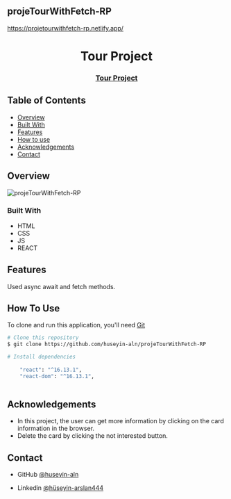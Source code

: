 ## projeTourWithFetch-RP

https://projetourwithfetch-rp.netlify.app/


<h1 align="center">Tour Project</h1>

<div align="center">
  <h3>
    <a href="https://projetourwithfetch-rp.netlify.app/">
      Tour Project
    </a>
  </h3>
</div>


<!-- TABLE OF CONTENTS -->

## Table of Contents

- [Overview](#overview)
- [Built With](#built-with)
- [Features](#features)
- [How to use](#how-to-use)
- [Acknowledgements](#acknowledgements)
- [Contact](#contact)

<!-- OVERVIEW -->

## Overview

![projeTourWithFetch-RP](https://user-images.githubusercontent.com/101873227/182030052-f6d9aad0-5732-4800-a19b-7c28fb41ceae.gif)

### Built With

- HTML
- CSS
- JS
- REACT

## Features

Used async await and fetch methods.

## How To Use

To clone and run this application, you'll need [Git](https://git-scm.com) 
```bash
# Clone this repository
$ git clone https://github.com/huseyin-aln/projeTourWithFetch-RP

# Install dependencies
  
    "react": "^16.13.1",
    "react-dom": "^16.13.1",
    
```

## Acknowledgements
- In this project, the user can get more information by clicking on the card information in the browser. 
- Delete the card by clicking the not interested button. 

## Contact

- GitHub [@huseyin-aln](https://{github.com/huseyin-aln})

- Linkedin [@hüseyin-arslan444](https://{linkedin.com/hüseyin-arslan444})

